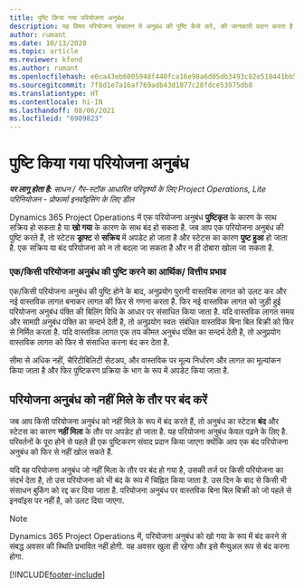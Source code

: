 ```yaml
---
title: पुष्टि किया गया परियोजना अनुबंध
description: यह विषय परियोजना संचालन में अनुबंध की पुष्टि कैसे करें, की जानकारी प्रदान करता है.
author: rumant
ms.date: 10/13/2020
ms.topic: article
ms.reviewer: kfend
ms.author: rumant
ms.openlocfilehash: e0ca43eb6005948f440fca16e98a6d05db3493c82e518441bb50f9413da91ead
ms.sourcegitcommit: 7f8d1e7a16af769adb43d1877c28fdce53975db8
ms.translationtype: HT
ms.contentlocale: hi-IN
ms.lasthandoff: 08/06/2021
ms.locfileid: "6989823"
---
```

# <a name="confirm-a-project-contract"></a>पुष्टि किया गया परियोजना अनुबंध

_**पर लागू होता है:** साधन / गैर-स्टॉक आधारित परिदृश्यों के लिए Project Operations, Lite परिनियोजन - प्रोफार्मा इनवॉइसिंग के लिए डील_

Dynamics 365 Project Operations में एक परियोजना अनुबंध **पुष्टिकृत** के कारण के साथ सक्रिय हो सकता है या **खो गया** के कारण के साथ बंद हो सकता है. जब आप एक परियोजना अनुबंध की पुष्टि करते हैं, तो स्टेटस **ड्राफ्ट** से **सक्रिय** में अपडेट हो जाता है और स्टेटस का कारण **पुष्ट हुआ** हो जाता है. एक सक्रिय या बंद परियोजना को न तो बदला जा सकता है और न ही दोबारा खोला जा सकता है. 

### <a name="financial-impact-of-confirming-a-project-contract"></a>एक/किसी परियोजना अनुबंध की पुष्टि करने का आर्थिक/ वित्तीय प्रभाव

एक/किसी परियोजना अनुबंध की पुष्टि होने के बाद, अनुप्रयोग पुरानी वास्तविक लागत को उलट कर और नई वास्तविक लागत बनाकर लागत की फिर से गणना करता है. फिर नई वास्तविक लागत को जुड़ी हुई परियोजना अनुबंध पंक्ति की बिलिंग विधि के आधार पर संसाधित किया जाता है. यदि वास्तविक लागत समय और सामग्री अनुबंध पंक्ति का सन्दर्भ देती है, तो अनुप्रयोग स्वतः संबंधित वास्तविक बिना बिल बिक्री को फिर से निर्मित करता है. यदि वास्तविक लागत एक तय कीमत अनुबंध पंक्ति का सन्दर्भ देती है, तो अनुप्रयोग वास्तविक लागत को फिर से संसाधित करना बंद कर देता है.

सीमा से अधिक नहीं, चैरिटीबिलिटी सेटअप, और वास्तविक पर मूल्य निर्धारण और लागत का मूल्यांकन किया जाता है और फिर पुष्टिकरण प्रक्रिया के भाग के रूप में अपडेट किया जाता है.

## <a name="close-a-project-contract-as-lost"></a>परियोजना अनुबंध को नहीं मिले के तौर पर बंद करें

जब आप किसी परियोजना अनुबंध को नहीं मिले के रूप में बंद करते हैं, तो अनुबंध का स्टेटस **बंद** और स्टेटस का कारण **नहीं मिला** के तौर पर अपडेट हो जाता है. यह परियोजना अनुबंध केवल पढ़ने के लिए है. परिवर्तनों के पूरा होने से पहले ही एक पुष्टिकरण संवाद प्रदान किया जाएगा क्योंकि आप एक बंद परियोजना अनुबंध को फिर से नहीं खोल सकते हैं.

यदि वह परियोजना अनुबंध जो नहीं मिला के तौर पर बंद हो गया है, उसकी तर्ज पर किसी परियोजना का संदर्भ देता है, तो उस परियोजना को भी बंद के रूप में चिह्नित किया जाता है. उस दिन के बाद से किसी भी संसाधन बुकिंग को रद्द कर दिया जाता है. परियोजना अनुबंध पर वास्तविक बिना बिल बिक्री को जो पहले से इनवॉइस पर नहीं है, को उलट दिया जाएगा.

> [!NOTE]
> Dynamics 365 Project Operations में, परियोजना अनुबंध को खो गया के रूप में बंद करने से संबद्ध अवसर की स्थिति प्रभावित नहीं होगी. यह अवसर खुला ही रहेगा और इसे मैन्युअल रूप से बंद करना होगा.


[!INCLUDE[footer-include](../../includes/footer-banner.md)]